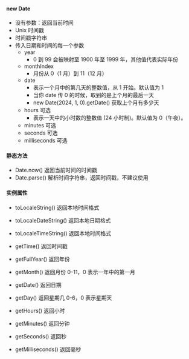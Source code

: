 #### new Date
* 没有参数：返回当前时间
* Unix 时间戳
* 时间戳字符串
* 传入日期和时间的每一个参数
  * year
    * 0 到 99 会被映射至 1900 年至 1999 年，其他值代表实际年份
  * monthIndex
    * 月份从 0（1 月）到 11（12 月）
  * date
    * 表示一个月中的第几天的整数值，从 1 开始。默认值为 1
    * 当你 date 传 0 的时候，取到的是上个月的最后一天
    * new Date(2024, 1, 0).getDate() 获取上个月有多少天
  * hours 可选
    * 表示一天中的小时数的整数值 (24 小时制)。默认值为 0（午夜）。
  * minutes 可选
  * seconds 可选
  * milliseconds 可选

#### 静态方法
* Date.now() 返回当前时间的时间戳
* Date.parse() 解析时间字符串，返回时间戳，不建议使用

#### 实例属性
* toLocaleString() 返回本地时间格式
* toLocaleDateString() 返回本地日期格式
* toLocaleTimeString() 返回本地时间格式

* getTime() 返回时间戳
* getFullYear() 返回年份
* getMonth() 返回月份 0–11，0 表示一年中的第一月
* getDate() 返回日期
* getDay() 返回星期几 0-6，0 表示星期天
* getHours() 返回小时
* getMinutes() 返回分钟
* getSeconds() 返回秒
* getMilliseconds() 返回毫秒

